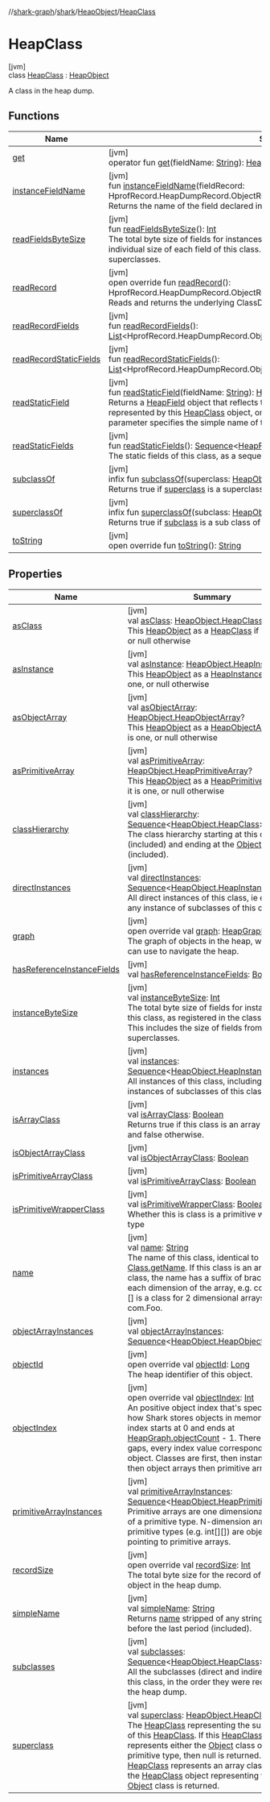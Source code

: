 //[shark-graph](../../../../index.md)/[shark](../../index.md)/[HeapObject](../index.md)/[HeapClass](index.md)

# HeapClass

[jvm]\
class [HeapClass](index.md) : [HeapObject](../index.md)

A class in the heap dump.

## Functions

| Name | Summary |
|---|---|
| [get](get.md) | [jvm]<br>operator fun [get](get.md)(fieldName: [String](https://kotlinlang.org/api/latest/jvm/stdlib/kotlin/-string/index.html)): [HeapField](../../-heap-field/index.md)? |
| [instanceFieldName](instance-field-name.md) | [jvm]<br>fun [instanceFieldName](instance-field-name.md)(fieldRecord: HprofRecord.HeapDumpRecord.ObjectRecord.ClassDumpRecord.FieldRecord): [String](https://kotlinlang.org/api/latest/jvm/stdlib/kotlin/-string/index.html)<br>Returns the name of the field declared in this class for the specified [fieldRecord](instance-field-name.md). |
| [readFieldsByteSize](read-fields-byte-size.md) | [jvm]<br>fun [readFieldsByteSize](read-fields-byte-size.md)(): [Int](https://kotlinlang.org/api/latest/jvm/stdlib/kotlin/-int/index.html)<br>The total byte size of fields for instances of this class, computed as the sum of the individual size of each field of this class. This does not include the size of fields from superclasses. |
| [readRecord](read-record.md) | [jvm]<br>open override fun [readRecord](read-record.md)(): HprofRecord.HeapDumpRecord.ObjectRecord.ClassDumpRecord<br>Reads and returns the underlying ClassDumpRecord. |
| [readRecordFields](read-record-fields.md) | [jvm]<br>fun [readRecordFields](read-record-fields.md)(): [List](https://kotlinlang.org/api/latest/jvm/stdlib/kotlin.collections/-list/index.html)&lt;HprofRecord.HeapDumpRecord.ObjectRecord.ClassDumpRecord.FieldRecord&gt; |
| [readRecordStaticFields](read-record-static-fields.md) | [jvm]<br>fun [readRecordStaticFields](read-record-static-fields.md)(): [List](https://kotlinlang.org/api/latest/jvm/stdlib/kotlin.collections/-list/index.html)&lt;HprofRecord.HeapDumpRecord.ObjectRecord.ClassDumpRecord.StaticFieldRecord&gt; |
| [readStaticField](read-static-field.md) | [jvm]<br>fun [readStaticField](read-static-field.md)(fieldName: [String](https://kotlinlang.org/api/latest/jvm/stdlib/kotlin/-string/index.html)): [HeapField](../../-heap-field/index.md)?<br>Returns a [HeapField](../../-heap-field/index.md) object that reflects the specified declared field of the class represented by this [HeapClass](index.md) object, or null if this field does not exist. The [name](name.md) parameter specifies the simple name of the desired field. |
| [readStaticFields](read-static-fields.md) | [jvm]<br>fun [readStaticFields](read-static-fields.md)(): [Sequence](https://kotlinlang.org/api/latest/jvm/stdlib/kotlin.sequences/-sequence/index.html)&lt;[HeapField](../../-heap-field/index.md)&gt;<br>The static fields of this class, as a sequence of [HeapField](../../-heap-field/index.md). |
| [subclassOf](subclass-of.md) | [jvm]<br>infix fun [subclassOf](subclass-of.md)(superclass: [HeapObject.HeapClass](index.md)): [Boolean](https://kotlinlang.org/api/latest/jvm/stdlib/kotlin/-boolean/index.html)<br>Returns true if [superclass](subclass-of.md) is a superclass of this [HeapClass](index.md). |
| [superclassOf](superclass-of.md) | [jvm]<br>infix fun [superclassOf](superclass-of.md)(subclass: [HeapObject.HeapClass](index.md)): [Boolean](https://kotlinlang.org/api/latest/jvm/stdlib/kotlin/-boolean/index.html)<br>Returns true if [subclass](superclass-of.md) is a sub class of this [HeapClass](index.md). |
| [toString](to-string.md) | [jvm]<br>open override fun [toString](to-string.md)(): [String](https://kotlinlang.org/api/latest/jvm/stdlib/kotlin/-string/index.html) |

## Properties

| Name | Summary |
|---|---|
| [asClass](../as-class.md) | [jvm]<br>val [asClass](../as-class.md): [HeapObject.HeapClass](index.md)?<br>This [HeapObject](../index.md) as a [HeapClass](index.md) if it is one, or null otherwise |
| [asInstance](../as-instance.md) | [jvm]<br>val [asInstance](../as-instance.md): [HeapObject.HeapInstance](../-heap-instance/index.md)?<br>This [HeapObject](../index.md) as a [HeapInstance](../-heap-instance/index.md) if it is one, or null otherwise |
| [asObjectArray](../as-object-array.md) | [jvm]<br>val [asObjectArray](../as-object-array.md): [HeapObject.HeapObjectArray](../-heap-object-array/index.md)?<br>This [HeapObject](../index.md) as a [HeapObjectArray](../-heap-object-array/index.md) if it is one, or null otherwise |
| [asPrimitiveArray](../as-primitive-array.md) | [jvm]<br>val [asPrimitiveArray](../as-primitive-array.md): [HeapObject.HeapPrimitiveArray](../-heap-primitive-array/index.md)?<br>This [HeapObject](../index.md) as a [HeapPrimitiveArray](../-heap-primitive-array/index.md) if it is one, or null otherwise |
| [classHierarchy](class-hierarchy.md) | [jvm]<br>val [classHierarchy](class-hierarchy.md): [Sequence](https://kotlinlang.org/api/latest/jvm/stdlib/kotlin.sequences/-sequence/index.html)&lt;[HeapObject.HeapClass](index.md)&gt;<br>The class hierarchy starting at this class (included) and ending at the [Object](https://docs.oracle.com/javase/8/docs/api/java/lang/Object.html) class (included). |
| [directInstances](direct-instances.md) | [jvm]<br>val [directInstances](direct-instances.md): [Sequence](https://kotlinlang.org/api/latest/jvm/stdlib/kotlin.sequences/-sequence/index.html)&lt;[HeapObject.HeapInstance](../-heap-instance/index.md)&gt;<br>All direct instances of this class, ie excluding any instance of subclasses of this class. |
| [graph](graph.md) | [jvm]<br>open override val [graph](graph.md): [HeapGraph](../../-heap-graph/index.md)<br>The graph of objects in the heap, which you can use to navigate the heap. |
| [hasReferenceInstanceFields](has-reference-instance-fields.md) | [jvm]<br>val [hasReferenceInstanceFields](has-reference-instance-fields.md): [Boolean](https://kotlinlang.org/api/latest/jvm/stdlib/kotlin/-boolean/index.html) |
| [instanceByteSize](instance-byte-size.md) | [jvm]<br>val [instanceByteSize](instance-byte-size.md): [Int](https://kotlinlang.org/api/latest/jvm/stdlib/kotlin/-int/index.html)<br>The total byte size of fields for instances of this class, as registered in the class dump. This includes the size of fields from superclasses. |
| [instances](instances.md) | [jvm]<br>val [instances](instances.md): [Sequence](https://kotlinlang.org/api/latest/jvm/stdlib/kotlin.sequences/-sequence/index.html)&lt;[HeapObject.HeapInstance](../-heap-instance/index.md)&gt;<br>All instances of this class, including instances of subclasses of this class. |
| [isArrayClass](is-array-class.md) | [jvm]<br>val [isArrayClass](is-array-class.md): [Boolean](https://kotlinlang.org/api/latest/jvm/stdlib/kotlin/-boolean/index.html)<br>Returns true if this class is an array class, and false otherwise. |
| [isObjectArrayClass](is-object-array-class.md) | [jvm]<br>val [isObjectArrayClass](is-object-array-class.md): [Boolean](https://kotlinlang.org/api/latest/jvm/stdlib/kotlin/-boolean/index.html) |
| [isPrimitiveArrayClass](is-primitive-array-class.md) | [jvm]<br>val [isPrimitiveArrayClass](is-primitive-array-class.md): [Boolean](https://kotlinlang.org/api/latest/jvm/stdlib/kotlin/-boolean/index.html) |
| [isPrimitiveWrapperClass](is-primitive-wrapper-class.md) | [jvm]<br>val [isPrimitiveWrapperClass](is-primitive-wrapper-class.md): [Boolean](https://kotlinlang.org/api/latest/jvm/stdlib/kotlin/-boolean/index.html)<br>Whether this is class is a primitive wrapper type |
| [name](name.md) | [jvm]<br>val [name](name.md): [String](https://kotlinlang.org/api/latest/jvm/stdlib/kotlin/-string/index.html)<br>The name of this class, identical to [Class.getName](https://docs.oracle.com/javase/8/docs/api/java/lang/Class.html#getName--). If this class is an array class, the name has a suffix of brackets for each dimension of the array, e.g. com.Foo[][] is a class for 2 dimensional arrays of com.Foo. |
| [objectArrayInstances](object-array-instances.md) | [jvm]<br>val [objectArrayInstances](object-array-instances.md): [Sequence](https://kotlinlang.org/api/latest/jvm/stdlib/kotlin.sequences/-sequence/index.html)&lt;[HeapObject.HeapObjectArray](../-heap-object-array/index.md)&gt; |
| [objectId](object-id.md) | [jvm]<br>open override val [objectId](object-id.md): [Long](https://kotlinlang.org/api/latest/jvm/stdlib/kotlin/-long/index.html)<br>The heap identifier of this object. |
| [objectIndex](object-index.md) | [jvm]<br>open override val [objectIndex](object-index.md): [Int](https://kotlinlang.org/api/latest/jvm/stdlib/kotlin/-int/index.html)<br>An positive object index that's specific to how Shark stores objects in memory. The index starts at 0 and ends at [HeapGraph.objectCount](../../-heap-graph/object-count.md) - 1. There are no gaps, every index value corresponds to an object. Classes are first, then instances, then object arrays then primitive arrays. |
| [primitiveArrayInstances](primitive-array-instances.md) | [jvm]<br>val [primitiveArrayInstances](primitive-array-instances.md): [Sequence](https://kotlinlang.org/api/latest/jvm/stdlib/kotlin.sequences/-sequence/index.html)&lt;[HeapObject.HeapPrimitiveArray](../-heap-primitive-array/index.md)&gt;<br>Primitive arrays are one dimensional arrays of a primitive type. N-dimension arrays of primitive types (e.g. int[][]) are object arrays pointing to primitive arrays. |
| [recordSize](record-size.md) | [jvm]<br>open override val [recordSize](record-size.md): [Int](https://kotlinlang.org/api/latest/jvm/stdlib/kotlin/-int/index.html)<br>The total byte size for the record of this object in the heap dump. |
| [simpleName](simple-name.md) | [jvm]<br>val [simpleName](simple-name.md): [String](https://kotlinlang.org/api/latest/jvm/stdlib/kotlin/-string/index.html)<br>Returns [name](name.md) stripped of any string content before the last period (included). |
| [subclasses](subclasses.md) | [jvm]<br>val [subclasses](subclasses.md): [Sequence](https://kotlinlang.org/api/latest/jvm/stdlib/kotlin.sequences/-sequence/index.html)&lt;[HeapObject.HeapClass](index.md)&gt;<br>All the subclasses (direct and indirect) of this class, in the order they were recorded in the heap dump. |
| [superclass](superclass.md) | [jvm]<br>val [superclass](superclass.md): [HeapObject.HeapClass](index.md)?<br>The [HeapClass](index.md) representing the superclass of this [HeapClass](index.md). If this [HeapClass](index.md) represents either the [Object](https://docs.oracle.com/javase/8/docs/api/java/lang/Object.html) class or a primitive type, then null is returned. If this [HeapClass](index.md) represents an array class then the [HeapClass](index.md) object representing the [Object](https://docs.oracle.com/javase/8/docs/api/java/lang/Object.html) class is returned. |
